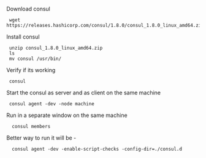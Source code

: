 Download consul

     wget https://releases.hashicorp.com/consul/1.8.0/consul_1.8.0_linux_amd64.zip

Install consul
     
     unzip consul_1.8.0_linux_amd64.zip
     ls
     mv consul /usr/bin/
     
Verify if its working 

     consul
     
Start the consul as server and as client on the same machine

     consul agent -dev -node machine
     
Run in a separate window on the same machine 

      consul members

Better way to run it will be - 

      consul agent -dev -enable-script-checks -config-dir=./consul.d
